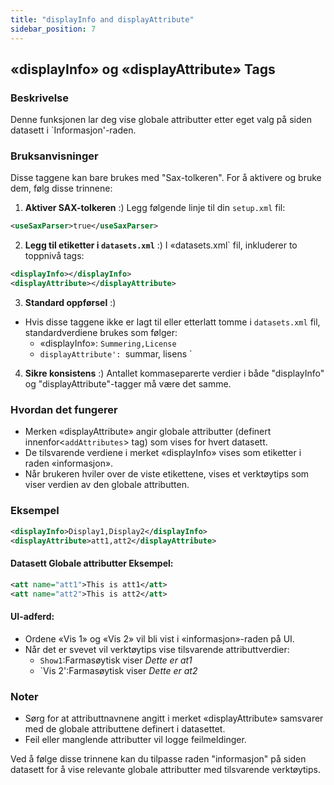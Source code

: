 ```yaml
---
title: "displayInfo and displayAttribute"
sidebar_position: 7
---
```

## «displayInfo» og «displayAttribute» Tags

### Beskrivelse
Denne funksjonen lar deg vise globale attributter etter eget valg på siden datasett i `Informasjon'-raden.

### Bruksanvisninger
Disse taggene kan bare brukes med \"Sax-tolkeren\". For å aktivere og bruke dem, følg disse trinnene:

1.  **Aktiver SAX-tolkeren** :)
Legg følgende linje til din `setup.xml` fil:
   ```xml
   <useSaxParser>true</useSaxParser>
   ```

2.  **Legg til etiketter i `datasets.xml`** :)
I «datasets.xml` fil, inkluderer to toppnivå tags:
   ```xml
   <displayInfo></displayInfo>
   <displayAttribute></displayAttribute>
   ```

3.  **Standard oppførsel** :)
   - Hvis disse taggene ikke er lagt til eller etterlatt tomme i `datasets.xml` fil, standardverdiene brukes som følger:
     - «displayInfo»: `Summering,License `
     - `displayAttribute': `summar, lisens `

4.  **Sikre konsistens** :)
Antallet kommaseparerte verdier i både \"displayInfo\" og \"displayAttribute\"-tagger må være det samme.

### Hvordan det fungerer
- Merken «displayAttribute» angir globale attributter (definert innenfor&lt;`addAttributes`&gt; tag) som vises for hvert datasett.
- De tilsvarende verdiene i merket «displayInfo» vises som etiketter i raden «informasjon».
- Når brukeren hviler over de viste etikettene, vises et verktøytips som viser verdien av den globale attributten.

### Eksempel
```xml
<displayInfo>Display1,Display2</displayInfo>
<displayAttribute>att1,att2</displayAttribute>
```

#### Datasett Globale attributter Eksempel:
```xml
<att name="att1">This is att1</att>
<att name="att2">This is att2</att>
```

#### UI-adferd:
- Ordene «Vis 1» og «Vis 2» vil bli vist i «informasjon»-raden på UI.
- Når det er svevet vil verktøytips vise tilsvarende attributtverdier:
  - `Show1`:Farmasøytisk viser _Dette er at1_
  - `Vis 2':Farmasøytisk viser _Dette er at2_

### Noter
- Sørg for at attributtnavnene angitt i merket «displayAttribute» samsvarer med de globale attributtene definert i datasettet.
- Feil eller manglende attributter vil logge feilmeldinger.

Ved å følge disse trinnene kan du tilpasse raden \"informasjon\" på siden datasett for å vise relevante globale attributter med tilsvarende verktøytips.
